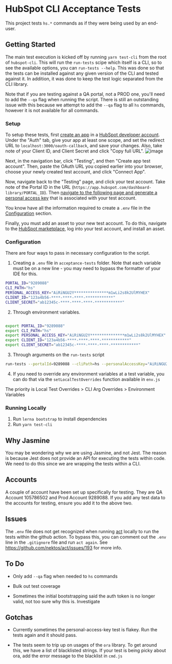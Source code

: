 # HubSpot CLI Acceptance Tests

This project tests `hs.*` commands as if they were being used by an end-user.



## Getting Started

The main test execution is kicked off by running `yarn test-cli` from the root of `hubspot-cli`. This will run the `run-tests` scipe which itself is a CLI, so to see the available options, you can `run-tests --help`. This was done so that the tests can be installed against any given version of the CLI and tested against it. In addition, it was done to keep the test logic separated from the CLI library.



Note that if you are testing against a QA portal, not a PROD one, you'll need to add the `--qa` flag when running the script. There is still an outstanding issue with this because we attempt to add the `--qa` flag to all `hs` commands, however it is not available for all commands.


### Setup

To setup these tests, first [create an app](https://developers.hubspot.com/docs/api/creating-an-app) in a [HubSpot developer account](https://app.hubspot.com/signup-hubspot/crm). Under the "Auth" tab, give your app at least one scope, and set the redirect URL to `localhost:3000/oauth-callback`, and save your changes. Also, take note of your Client ID, and Client Secret and click "Copy full URL".
![image](https://user-images.githubusercontent.com/48874841/175648758-b2fdb491-90f8-4573-ad9e-af7e1236548c.png)


Next, in the navigation bar, click "Testing", and then "Create app test account". Then, paste the OAuth URL you copied earlier into your browser,  choose your newly created test account, and click "Connect App".

Now, navigate back to the "Testing" page, and click your test account. Take note of the Portal ID in the URL (`https://app.hubspot.com/dashboard-library/PORTAL_ID`). Then [navigate to the following page and generate a personal access key](https://app.hubspot.com/portal-recommend/l?slug=personal-access-key) that is associated with your test account.

You know have all the information required to create a `.env` file in the [Configuration](./README.md#configuration) section.


Finally, you must add an asset to your new test account. To do this, navigate to the [HubSpot marketplace](https://ecosystem.hubspot.com/marketplace/website/free-cms-accelerator-themes), log into your test account, and install an asset.

### Configuration

There are four ways to pass in necessary configuration to the script.

1. Creating a `.env` file in `acceptance-tests` folder. Note that each variable must be on a new line - you may need to bypass the formatter of your IDE for this.

```bash
PORTAL_ID="9289088"
CLI_PATH="hs"
PERSONAL_ACCESS_KEY="AiRiNGU2Y***************m1wLi2s8k2UlMYHEX"
CLIENT_ID="123a4b56-****-****-****-************"
CLIENT_SECRET="ab12345c-****-****-****-************"
```

2. Through environment variables.

```bash

export PORTAL_ID="9289088"
export CLI_PATH="hs"
export PERSONAL_ACCESS_KEY="AiRiNGU2Y***************m1wLi2s8k2UlMYHEX"
export CLIENT_ID="123a4b56-****-****-****-************"
export CLIENT_SECRET="ab12345c-****-****-****-************"
```

3. Through arguments on the `run-tests` script

```bash
run-tests --portalId=9289088 --cliPath=hs --personalAccessKey="AiRiNGU2Y***************m1wLi2s8k2UlMYHEX" --clientId="123a4b56-****-****-****-************" --clientSecret="ab12345c-****-****-****-************"
```

4. If you need to override any environment variables at a test variable, you can do that via the `setLocalTestOverrides` function available in `env.js`

The priority is Local Test Overrides > CLI Arg Overrides > Environment Variables


### Running Locally

1. Run `lerna bootstrap` to install dependencies
2. Run `yarn test-cli`

## Why Jasmine

You may be wondering why we are using Jasmine, and not Jest. The reason is because Jest does not provide an API for executing the tests within code. We need to do this since we are wrapping the tests within a CLI.

## Accounts

A couple of account have been set up specifically for testing. They are QA Account 105786502 and Prod Account 9289088. If you add any test data to the accounts for testing, ensure you add it to the above two.


## Issues

The `.env` file does not get recognized when running [act](https://github.com/nektos/act) locally to run the tests within the github action. To bypass this, you can comment out the `.env` line in the `.gitignore` file and run `act again`. See https://github.com/nektos/act/issues/193 for more info.

## To Do

- Only add `--qa` flag when needed to `hs` commands

- Bulk out test coverage

- Sometimes the initial bootstrapping said the auth token is no longer valid, not too sure why this is. Investigate

## Gotchas

- Currently sometimes the personal-access-key test is flakey. Run the tests again and it should pass.

- The tests seem to trip up on usages of the `ora` library. To get around this, we have a list of blacklisted strings. If your test is being picky about ora, add the error message to the blacklist in `cmd.js`
